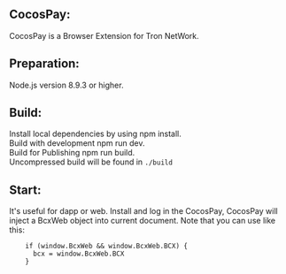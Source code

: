 
## CocosPay:
CocosPay is a Browser Extension for Tron NetWork.

## Preparation:
Node.js version 8.9.3 or higher.

## Build:
Install local dependencies by using npm install.  
Build with development npm run dev.  
Build for Publishing npm run build.  
Uncompressed build will be found in `./build`

## Start:
It's useful for dapp or web.
Install and log in the CocosPay,
CocosPay will inject a BcxWeb object into current document.
Note that you can use like this:

        if (window.BcxWeb && window.BcxWeb.BCX) { 
          bcx = window.BcxWeb.BCX
        }
